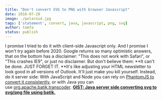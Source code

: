 ```yaml
---
title: "Don't convert SVG to PNG with browser Javascript"
date: 2016-07-20
image: ./polaroid.jpg
tags: ['statement', convert, java, javascript, png, svg]
author: tomfa
status: publish
---
```


I promise I tried to do it with client-side Javascript only. And I promise I won't try again before 2020. Google returns so many optimistic answers, that on the bottom has a disclaimer: "This does not work with Safari", or "This crashes IE9", or just no disclaimer. But don't believe them: **It can't be done. JUST FORGET IT. **It's like adjusting your HTML newsletter to look good in all versions of Outlook. It'll just make you kill yourself. Instead, do it server side: With JavaScript and Node you can rely on [PhantomJS to convert it consistently](https://www.npmjs.com/package/svg2png), or with Java you can use [org.apache.batik.transcoder](https://xmlgraphics.apache.org/batik/using/transcoder.html). [**GIST: Java server side converting svg to svg/png file using batik.**](https://gist.github.com/tomfa/272c481edcad14b853d0a9f103c148c6)
